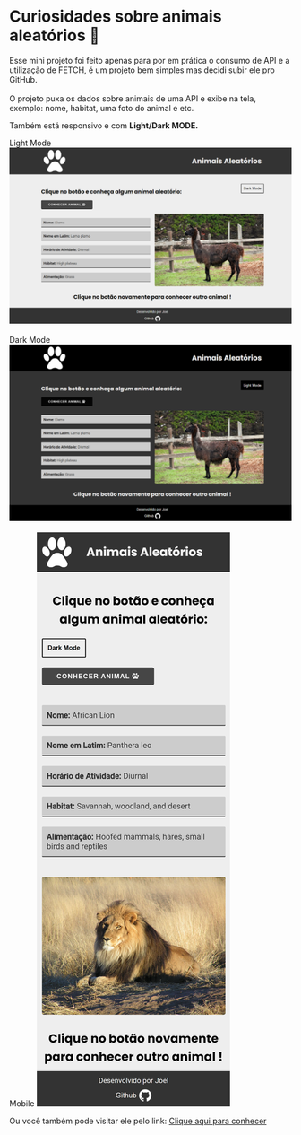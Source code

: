 # Curiosidades sobre animais aleatórios  🦁

Esse mini projeto foi feito apenas para por em prática o consumo de API e a utilização de FETCH, é um projeto bem simples mas decidi subir ele pro GitHub.
<br><br>
 O projeto puxa os dados sobre animais de uma API e exibe na tela, exemplo: nome, habitat, uma foto do animal e etc.
 <br>

 Também está responsivo e com **Light/Dark MODE.**

 Light Mode 
 <img src="./img/readme/fetchAPI-tela-normal.png">
 <br><br>
 Dark Mode
 <img src="./img/readme/fetchAPI-tela-dark.png">
 <br><br>
 Mobile
  <img src="./img/readme/fetchAPI-tela-mobile.png">

  Ou você também pode visitar ele pelo link: 
  <a href="https://joeljsilva.github.io/animais-aleatorios/" target="_blank">Clique aqui para conhecer</a>